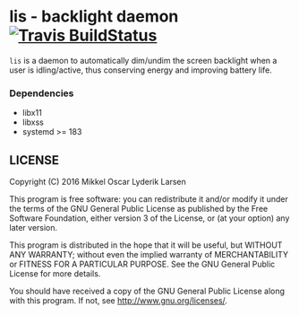 # lis - backlight daemon [![Travis BuildStatus](https://travis-ci.org/mikkeloscar/lis.svg?branch=master)](https://travis-ci.org/mikkeloscar/lis)

`lis` is a daemon to automatically dim/undim the screen backlight when a user
is idling/active, thus conserving energy and improving battery life.

### Dependencies

* libx11
* libxss
* systemd >= 183

## LICENSE

Copyright (C) 2016  Mikkel Oscar Lyderik Larsen

This program is free software: you can redistribute it and/or modify
it under the terms of the GNU General Public License as published by
the Free Software Foundation, either version 3 of the License, or
(at your option) any later version.

This program is distributed in the hope that it will be useful,
but WITHOUT ANY WARRANTY; without even the implied warranty of
MERCHANTABILITY or FITNESS FOR A PARTICULAR PURPOSE.  See the
GNU General Public License for more details.

You should have received a copy of the GNU General Public License
along with this program.  If not, see <http://www.gnu.org/licenses/>.
